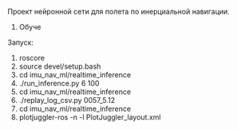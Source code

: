 Проект нейронной сети для полета по инерциальной навигации.



1. Обуче


Запуск:

1. roscore
2. source devel/setup.bash
3. cd imu_nav_ml/realtime_inference
4. ./run_inference.py 6 100
5. cd imu_nav_ml/realtime_inference
6. ./replay_log_csv.py 0057_5.12
7. cd imu_nav_ml/realtime_inference
8. plotjuggler-ros -n -l PlotJuggler_layout.xml